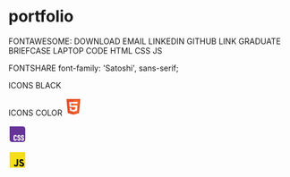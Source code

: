 # portfolio

FONTAWESOME:
DOWNLOAD
<i class="fa-regular fa-download"></i>
EMAIL
<i class="fa-regular fa-envelope"></i>
LINKEDIN
<i class="fa-brands fa-linkedin"></i>
GITHUB
<i class="fa-brands fa-github"></i>
LINK
<i class="fa-regular fa-link"></i>
GRADUATE
<i class="fa-regular fa-user-graduate"></i>
BRIEFCASE
<i class="fa-regular fa-briefcase"></i>
LAPTOP
<i class="fa-regular fa-laptop-code"></i>
CODE
<i class="fa-solid fa-code"></i>
HTML
<i class="fa-brands fa-html5"></i>
CSS
<i class="fa-brands fa-css"></i>
JS
<i class="fa-brands fa-js"></i>

FONTSHARE
font-family: 'Satoshi', sans-serif;

ICONS BLACK
<i class="fa-brands fa-html5"></i>
<i class="fa-brands fa-css"></i>
<i class="fa-brands fa-js"></i>

ICONS COLOR
<svg xmlns="http://www.w3.org/2000/svg" width="32" height="32" viewBox="0 0 32 32"><!-- Icon from VSCode Icons by Roberto Huertas - https://github.com/vscode-icons/vscode-icons/blob/master/LICENSE --><path fill="#e44f26" d="M5.902 27.201L3.655 2h24.69l-2.25 25.197L15.985 30z"/><path fill="#f1662a" d="m16 27.858l8.17-2.265l1.922-21.532H16z"/><path fill="#ebebeb" d="M16 13.407h-4.09l-.282-3.165H16V7.151H8.25l.074.83l.759 8.517H16zm0 8.027l-.014.004l-3.442-.929l-.22-2.465H9.221l.433 4.852l6.332 1.758l.014-.004z"/><path fill="#fff" d="M15.989 13.407v3.091h3.806l-.358 4.009l-3.448.93v3.216l6.337-1.757l.046-.522l.726-8.137l.076-.83zm0-6.256v3.091h7.466l.062-.694l.141-1.567l.074-.83z"/></svg>

<svg xmlns="http://www.w3.org/2000/svg" width="32" height="32" viewBox="0 0 32 32"><!-- Icon from VSCode Icons by Roberto Huertas - https://github.com/vscode-icons/vscode-icons/blob/master/LICENSE --><path fill="#639" d="M1.995 1.994h23.52a4.48 4.48 0 0 1 4.48 4.48v19.04a4.48 4.48 0 0 1-4.48 4.48H6.475a4.48 4.48 0 0 1-4.48-4.48Z"/><path fill="#fff" d="M9.079 24.87v-4.704c0-1.876 1.204-2.884 3.024-2.884c1.792-.028 2.912 1.148 2.856 3.136h-2.072c.056-.756-.28-1.316-.84-1.288c-.7 0-.896.476-.896 1.372v4.088c0 .868.28 1.288.896 1.316c.644 0 .896-.644.84-1.372h2.072c.112 2.044-1.176 3.248-2.996 3.22c-1.764 0-2.884-.98-2.884-2.884m6.636-.336h1.932c.028.896.308 1.456.924 1.456s.84-.364.84-1.204c0-.7-.308-1.092-1.064-1.456l-.728-.336c-1.288-.616-1.82-1.372-1.82-2.884c0-1.68 1.064-2.856 2.8-2.856s2.66 1.204 2.688 3.164h-1.876c0-.812-.168-1.372-.784-1.372c-.56 0-.84.28-.84.98s.252.98.924 1.26l.672.308c1.428.672 2.044 1.54 2.044 3.164c0 1.932-1.092 2.996-2.884 2.996s-2.8-1.232-2.828-3.22m6.328 0h1.96c0 .896.308 1.456.896 1.456s.84-.364.84-1.204c0-.7-.28-1.092-1.064-1.456l-.728-.336c-1.288-.616-1.792-1.372-1.792-2.884c0-1.68 1.036-2.856 2.8-2.856s2.632 1.204 2.688 3.164h-1.876c-.028-.812-.196-1.372-.812-1.372c-.56 0-.812.28-.812.98s.224.98.896 1.26l.7.308c1.4.672 2.016 1.54 2.016 3.164c0 1.932-1.092 2.996-2.884 2.996s-2.8-1.232-2.828-3.22"/></svg>

<svg xmlns="http://www.w3.org/2000/svg" width="32" height="32" viewBox="0 0 32 32"><!-- Icon from VSCode Icons by Roberto Huertas - https://github.com/vscode-icons/vscode-icons/blob/master/LICENSE --><path fill="#f5de19" d="M2 2h28v28H2z"/><path d="M20.809 23.875a2.87 2.87 0 0 0 2.6 1.6c1.09 0 1.787-.545 1.787-1.3c0-.9-.716-1.222-1.916-1.747l-.658-.282c-1.9-.809-3.16-1.822-3.16-3.964c0-1.973 1.5-3.476 3.853-3.476a3.89 3.89 0 0 1 3.742 2.107L25 18.128A1.79 1.79 0 0 0 23.311 17a1.145 1.145 0 0 0-1.259 1.128c0 .789.489 1.109 1.618 1.6l.658.282c2.236.959 3.5 1.936 3.5 4.133c0 2.369-1.861 3.667-4.36 3.667a5.06 5.06 0 0 1-4.795-2.691Zm-9.295.228c.413.733.789 1.353 1.693 1.353c.864 0 1.41-.338 1.41-1.653v-8.947h2.631v8.982c0 2.724-1.6 3.964-3.929 3.964a4.085 4.085 0 0 1-3.947-2.4Z"/></svg>